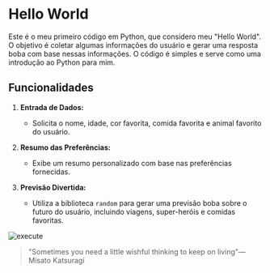 # Hello World

Este é o meu primeiro código em Python, que considero meu "Hello World". O objetivo é coletar algumas informações do usuário e gerar uma resposta boba com base nessas informações. 
O código é simples e serve como uma introdução ao Python para mim.

## Funcionalidades

1. **Entrada de Dados:** 
   - Solicita o nome, idade, cor favorita, comida favorita e animal favorito do usuário.

2. **Resumo das Preferências:**
   - Exibe um resumo personalizado com base nas preferências fornecidas.

3. **Previsão Divertida:**
   - Utiliza a biblioteca `random` para gerar uma previsão boba sobre o futuro do usuário, incluindo viagens, super-heróis e comidas favoritas.

![execute](https://github.com/user-attachments/assets/15e2fa8c-21df-40c8-8f14-81d07d519484)


> "Sometimes you need a little wishful thinking to keep on living"—Misato Katsuragi
